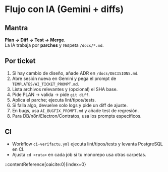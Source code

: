 # Flujo con IA (Gemini + diffs)

## Mantra
**Plan → Diff → Test → Merge**.  
La IA trabaja por **parches** y respeta `/docs/*.md`.

## Por ticket
1. Si hay cambio de diseño, añade ADR en `/docs/DECISIONS.md`.
2. Abre sesión nueva en Gemini y pega el prompt de `TEMPLATES/AI_TICKET_PROMPT.md`.
3. Lista archivos relevantes y (opcional) el SHA base.
4. Pide PLAN → valida → pide `git diff`.
5. Aplica el parche; ejecuta lint/tipos/tests.
6. Si falla algo, devuelve solo logs y pide un diff de ajuste.
7. En bugs, usa `AI_BUGFIX_PROMPT.md` y añade test de regresión.
8. Para DB/n8n/Electron/Contratos, usa los prompts específicos.

## CI
- Workflow `ci-verifactu.yml` ejecuta lint/tipos/tests y levanta PostgreSQL en CI.
- Ajusta `cd <ruta>` en cada job si tu monorepo usa otras carpetas.

::contentReference[oaicite:0]{index=0}
